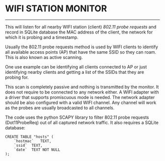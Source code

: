 # WIFI STATION MONITOR

------

This will listen for all nearby WIFI station (client) *802.11 probe requests* and record in SQLite database  the MAC address of the client, the network for which it is probing and a timestamp.   

Usually the 802.11 probe requests method is used by WIFI clients to identify  all available access points (AP) that have the same SSID so they can roam. This is also known as active scanning. 

One use example can be identifying all clients connected to AP or just identifying nearby clients and getting a list of the SSIDs that they are probing for. 

This scan is completely passive and nothing is transmitted by the monitor.  It does not require to be connected to any network either. A WIFI adapter with a driver  that supports promiscuous mode is needed. The network adapter should be also configured with a valid WIFI channel. Any channel will work as the probes are usually  broadcasted to all channels. 

The code uses the python SCAPY library to filter 802.11 probe requests (Dot11ProbeReq) out of all captured network traffic. It also requires a  SQLite database:

```
CREATE TABLE "hosts" (
	`hostmac`	TEXT,
	`ssid`	TEXT,
	`date`	TEXT NOT NULL
);
```
